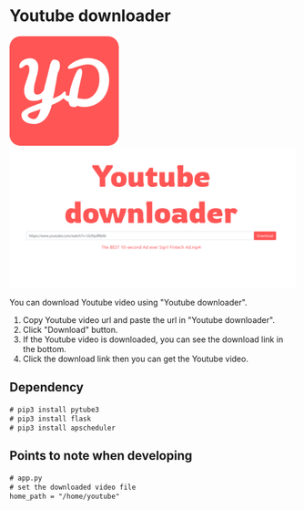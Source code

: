 # Youtube downloader
![Youtube downloader logi](static/image/logo.png)
![Youtube downloader main page](static/image/main.png)

You can download Youtube video using "Youtube downloader".

1. Copy Youtube video url and paste the url in "Youtube downloader".
2. Click "Download" button.
3. If the Youtube video is downloaded, you can see the download link in the bottom.
4. Click the download link then you can get the Youtube video.

## Dependency
```
# pip3 install pytube3
# pip3 install flask
# pip3 install apscheduler
```

## Points to note when developing
```
# app.py
# set the downloaded video file
home_path = "/home/youtube" 
``` 
